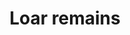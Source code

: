 ---
layout: item
title: Loar remains
item-id: 3396
datatable: true
id: 3396
name: "Loar remains"
members: true
lowalch: 0
highalch: 0
examine: "The remains of a deadly shade."
monsters:
  - id: 1276
    name: "Loar Shadow"
    members: true
    combat_level: 40
    wiki_url: "https://oldschool.runescape.wiki/w/Loar_Shade#Shadow"
    drops:
      - quantity: "1"
        rarity: 1
    image: "https://oldschool.runescape.wiki/images/d/d8/Loar_Shadow.png?8bdad"
  - id: 1277
    name: "Loar Shade"
    members: true
    combat_level: 40
    wiki_url: "https://oldschool.runescape.wiki/w/Loar_Shade#Shade"
    drops:
      - quantity: "1"
        rarity: 1
    image: "https://oldschool.runescape.wiki/images/d/d8/Loar_Shadow.png?8bdad"
---